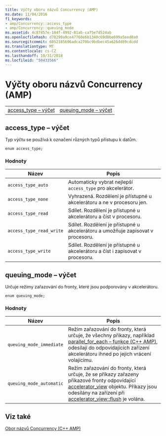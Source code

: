 ```yaml
---
title: Výčty oboru názvů Concurrency (AMP)
ms.date: 11/04/2016
f1_keywords:
- amp/Concurrency::access_type
- amp/Concurrency::queuing_mode
ms.assetid: 4c87457e-184f-4992-81ab-ca75e7d524ab
ms.openlocfilehash: d78299a9ce47760e6b1340c69d8be699a5eed8a0
ms.sourcegitcommit: 6052185696adca270bc9bdbec45a626dd89cdcdd
ms.translationtype: MT
ms.contentlocale: cs-CZ
ms.lasthandoff: 10/31/2018
ms.locfileid: "50433566"
---
```

# <a name="concurrency-namespace-enums-amp"></a>Výčty oboru názvů Concurrency (AMP)

|||
|-|-|
|[access_type – výčet](#access_type)|[queuing_mode – výčet](#queuing_mode)|

##  <a name="access_type"></a>  access_type – výčet

Typ výčtu se používá k označení různých typů přístupu k datům.

```
enum access_type;
```

### <a name="values"></a>Hodnoty

|Název|Popis|
|----------|-----------------|
|`access_type_auto`|Automaticky vybrat nejlepší `access_type` pro akcelerátor.|
|`access_type_none`|Vyhrazená. Rozdělení je přístupné u akcelerátoru a ne v procesoru jen.|
|`access_type_read`|Sdílet. Rozdělení je přístupné u akcelerátoru a číst v procesoru.|
|`access_type_read_write`|Sdílet. Rozdělení je přístupné u akcelerátoru a umožňuje zapisovat v procesoru.|
|`access_type_write`|Sdílet. Rozdělení je přístupné u akcelerátoru a číst i zapisovat v procesoru.|

##  <a name="queuing_mode"></a>  queuing_mode – výčet

Určuje režimy zařazování do fronty, které jsou podporovány v akcelerátoru.

```
enum queuing_mode;
```

### <a name="values"></a>Hodnoty

|Název|Popis|
|----------|-----------------|
|`queuing_mode_immediate`|Režim zařazování do fronty, která určuje, že všechny příkazy, například [parallel_for_each – funkce (C++ AMP)](concurrency-namespace-functions-amp.md#parallel_for_each), odesílají do odpovídajících zařízení akcelerátoru ihned po jejich vrácení volajícímu.|
|`queuing_mode_automatic`|Režim zařazování do fronty, která určuje, že se příkazy zařazeny příkazové fronty odpovídající [accelerator_view](accelerator-view-class.md) objektu. Příkazy jsou odesílány na zařízení při [accelerator_view::flush](accelerator-view-class.md#flush) je volána.|

## <a name="see-also"></a>Viz také

[Obor názvů Concurrency (C++ AMP)](concurrency-namespace-cpp-amp.md)
